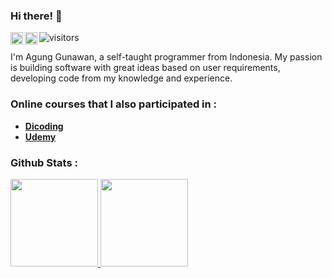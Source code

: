### Hi there! 👋
<a href="https://www.instagram.com/a.gunggunawan/">
  <img align="left" alt="Agung Gunawan Instagram" width="20px" src="https://raw.githubusercontent.com/hussainweb/hussainweb/main/icons/instagram.png" />
</a>
<a href="https://www.linkedin.com/in/agunggunawan8/">
  <img align="left" alt="Agung Gunawan LinkedIn" width="20px" src="https://raw.githubusercontent.com/peterthehan/peterthehan/master/assets/linkedin.svg" />
</a>

![visitors](https://visitor-badge.glitch.me/badge?page_id=insomniagung.insomniagung&left_color=blue&right_color=red)

I'm Agung Gunawan, a self-taught programmer from Indonesia. My passion is building software with great ideas based on user requirements, developing code from my knowledge and experience.

### Online courses that I also participated in :
- <a href="https://www.dicoding.com/users/agunggunawan8/academies">**Dicoding**</a>
- <a href="https://www.udemy.com/user/agung-gunawan-17">**Udemy**</a>

### Github Stats :
<p align="left">
<a href="https://github.com/insomniagung">
  <img height="140em" src="https://github-readme-stats-eight-theta.vercel.app/api?username=insomniagung&show_icons=true&theme=algolia&include_all_commits=true&count_private=true"/>
  <img height="140em" src="https://github-readme-stats-eight-theta.vercel.app/api/top-langs/?username=insomniagung&layout=compact&langs_count=8&theme=algolia"/>
</a>
</p>
